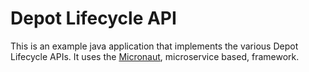 # Depot Lifecycle API

This is an example java application that implements the various Depot Lifecycle APIs.  It uses the [Micronaut](https://docs.micronaut.io/latest/guide/index.html), microservice based, framework.